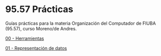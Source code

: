 # 95.57 Prácticas

Guías prácticas para la materia Organización del Computador de FIUBA (95.57),
curso Moreno/de Andres.

[00 - Herramientas](00-herramientas/README.md)

[01 - Representación de datos](01-representacion_de_datos/README.md)
